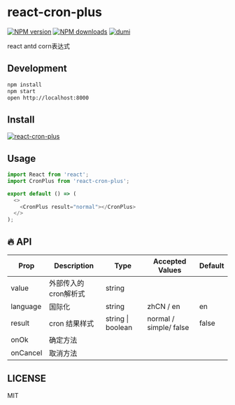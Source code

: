 # react-cron-plus

[![NPM version](https://img.shields.io/npm/v/react-cron-plus.svg?style=flat)](https://npmjs.org/package/react-cron-plus)
[![NPM downloads](http://img.shields.io/npm/dm/react-cron-plus.svg?style=flat)](https://npmjs.org/package/react-cron-plus)
[![dumi](https://img.shields.io/badge/docs%20by-dumi-blue?style=flat-square)](https://github.com/umijs/dumi)

react antd corn表达式

## Development

```bash
npm install
npm start
open http://localhost:8000
```

## Install

[![react-cron-plus](https://nodei.co/npm/react-cron-plus.png)](https://npmjs.org/package/react-cron-plus)

## Usage

```js | pure
import React from 'react';
import CronPlus from 'react-cron-plus';

export default () => (
  <>
    <CronPlus result="normal"></CronPlus>
  </>
);
```

## 🔥 API
| Prop        | Description                 | Type                  | Accepted Values | Default   |
| ----------- | --------------------------- | --------------------- | --------------- | --------- |
| value       | 外部传入的cron解析式           | string                |                 |           |
| language    | 国际化                       | string                | zhCN / en       | en        |
| result      | cron 结果样式                | string \| boolean    | normal / simple/ false | false|
| onOk        | 确定方法           |                 |                 |           |
| onCancel    | 取消方法           |                 |                 |           |

## LICENSE

MIT
